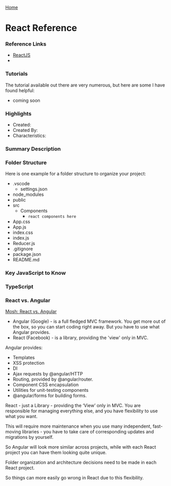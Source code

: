[Home](../)

# React Reference

### Reference Links

- [ReactJS](https://reactjs.org/)
-

### Tutorials

The tutorial available out there are very numerous, but here are some I have found helpful:

- coming soon

### Highlights

- Created:
- Created By:
- Characteristics:

### Summary Description

### Folder Structure

Here is one example for a folder structure to organize your project:

- .vscode
  - settings.json
- node_modules
- public
- src
  - Components
    - `react components here`
- App.css
- App.js
- index.css
- index.js
- Reducer.js
- .gitignore
- package.json
- README.md

### Key JavaScript to Know

### TypeScript

### React vs. Angular

[Mosh: React vs. Angular](https://programmingwithmosh.com/react/react-vs-angular/)

- Angular (Google) - is a full fledged MVC framework. You get more out of the box, so you can start coding right away. But you have to use what Angular provides.
- React (Facebook) - is a library, providing the 'view' only in MVC.

Angular provides:

- Templates
- XSS protection
- DI
- Ajax requests by @angular/HTTP
- Routing, provided by @angular/router.
- Component CSS encapsulation
- Utilities for unit-testing components
- @angular/forms for building forms.

React - just a Library - providing the ‘View’ only in MVC. You are responsible for managing everything else, and you have flexibility to use what you want.

This will require more maintenance when you use many independent, fast-moving libraries - you have to take care of corresponding updates and migrations by yourself.

So Angular will look more similar across projects, while with each React project you can have them looking quite unique.

Folder organization and architecture decisions need to be made in each React project.

So things can more easily go wrong in React due to this flexibility.

